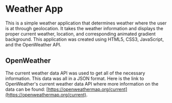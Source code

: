 # Weather App

This is a simple weather application that determines weather where the user is at through geolocation. It takes the weather information and displays the proper current weather, location, and corresponding animated gradient background.
This application was created using HTML5, CSS3, JavaScript, and the OpenWeather API.

## OpenWeather

The current weather data API was used to get all of the necessary information. This data was all in a JSON format.
Here is the link to OpenWeather's current weather data API where more information on the data can be found:
[https://openweathermap.org/current](https://openweathermap.org/current).